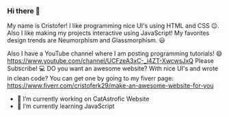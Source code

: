 ### Hi there 👋

My name is Cristofer! I like programming nice UI's using HTML and CSS 😉. Also I like making my projects interactive using JavaScript!
My favorites design trends are Neumorphism and Glassmorphism. 😃️

Also I have a YouTube channel where I am posting programming tutorials! 😄️
https://www.youtube.com/channel/UCFzeA3xC-_i4ZT-XwcwsJxQ
Please Subscribe! 💻️
DO you want an awesome website? With nice UI's and wrote in clean code? 
You can get one by going to my fiverr page:
https://www.fiverr.com/cristoferk29/make-an-awesome-website-for-you

- 🔭 I’m currently working on CatAstrofic Website
- 🌱 I’m currently learning JavaScript
